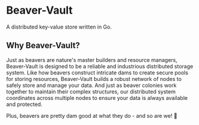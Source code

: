 # Beaver-Vault

A distributed key-value store written in Go.

## Why Beaver-Vault?

Just as beavers are nature's master builders and resource managers, Beaver-Vault is designed to be a reliable and industrious distributed storage system. Like how beavers construct intricate dams to create secure pools for storing resources, Beaver-Vault builds a robust network of nodes to safely store and manage your data. And just as beaver colonies work together to maintain their complex structures, our distributed system coordinates across multiple nodes to ensure your data is always available and protected.

Plus, beavers are pretty dam good at what they do - and so are we! 🦫
